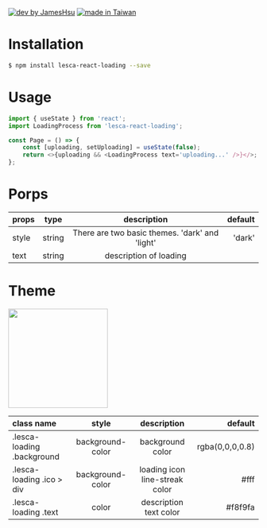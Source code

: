 [![dev by JamesHsu](https://img.shields.io/badge/Dev%20by-Jameshsu1125-green)](https://github.com/jameshsu1125/) [![made in Taiwan](https://img.shields.io/badge/Made%20in-Taiwan-orange)](https://github.com/jameshsu1125/)

# Installation

```sh
$ npm install lesca-react-loading --save
```

# Usage

```javascript
import { useState } from 'react';
import LoadingProcess from 'lesca-react-loading';

const Page = () => {
	const [uploading, setUploading] = useState(false);
	return <>{uploading && <LoadingProcess text='uploading...' />}</>;
};
```

# Porps

| props |  type  |                  description                   | default |
| :---- | :----: | :--------------------------------------------: | ------: |
| style | string | There are two basic themes. 'dark' and 'light' |  'dark' |
| text  | string |             description of loading             |         |

# Theme

<img src='http://linebot.lesca.net/data/git/02.gif' width='200' height='200' />

| class name                 |      style       |          description           |         default |
| :------------------------- | :--------------: | :----------------------------: | --------------: |
| .lesca-loading .background | background-color |        background color        | rgba(0,0,0,0.8) |
| .lesca-loading .ico > div  | background-color | loading icon line-streak color |            #fff |
| .lesca-loading .text       |      color       |     description text color     |         #f8f9fa |
